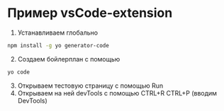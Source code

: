 # Пример vsCode-extension

1. Устанавливаем глобально

```bash
npm install -g yo generator-code
```

2. Создаем бойлерплан с помощью

```bash
yo code
```

3. Открываем тестовую страницу с помощью Run
4. Открываем на ней devTools с помощью CTRL+R CTRL+P (вводим DevTools)
